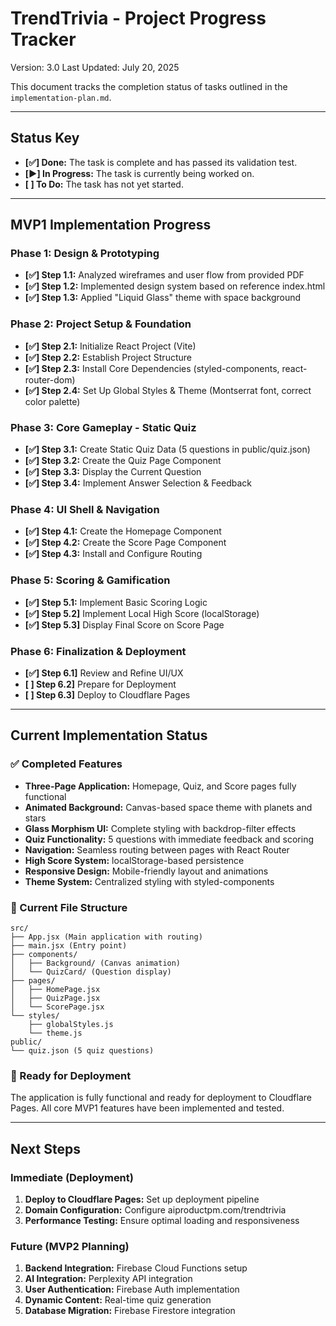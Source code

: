 # **TrendTrivia - Project Progress Tracker**

Version: 3.0
Last Updated: July 20, 2025

This document tracks the completion status of tasks outlined in the `implementation-plan.md`.

---

## **Status Key**
*   **[✅] Done:** The task is complete and has passed its validation test.
*   **[▶️] In Progress:** The task is currently being worked on.
*   **[ ] To Do:** The task has not yet started.

---

## **MVP1 Implementation Progress**

### **Phase 1: Design & Prototyping**
*   **[✅] Step 1.1:** Analyzed wireframes and user flow from provided PDF
*   **[✅] Step 1.2:** Implemented design system based on reference index.html
*   **[✅] Step 1.3:** Applied "Liquid Glass" theme with space background

### **Phase 2: Project Setup & Foundation**
*   **[✅] Step 2.1:** Initialize React Project (Vite)
*   **[✅] Step 2.2:** Establish Project Structure
*   **[✅] Step 2.3:** Install Core Dependencies (styled-components, react-router-dom)
*   **[✅] Step 2.4:** Set Up Global Styles & Theme (Montserrat font, correct color palette)

### **Phase 3: Core Gameplay - Static Quiz**
*   **[✅] Step 3.1:** Create Static Quiz Data (5 questions in public/quiz.json)
*   **[✅] Step 3.2:** Create the Quiz Page Component
*   **[✅] Step 3.3:** Display the Current Question
*   **[✅] Step 3.4:** Implement Answer Selection & Feedback

### **Phase 4: UI Shell & Navigation**
*   **[✅] Step 4.1:** Create the Homepage Component
*   **[✅] Step 4.2:** Create the Score Page Component
*   **[✅] Step 4.3:** Install and Configure Routing

### **Phase 5: Scoring & Gamification**
*   **[✅] Step 5.1:** Implement Basic Scoring Logic
*   **[✅] Step 5.2]** Implement Local High Score (localStorage)
*   **[✅] Step 5.3]** Display Final Score on Score Page

### **Phase 6: Finalization & Deployment**
*   **[✅] Step 6.1]** Review and Refine UI/UX
*   **[ ] Step 6.2]** Prepare for Deployment
*   **[ ] Step 6.3]** Deploy to Cloudflare Pages

---

## **Current Implementation Status**

### **✅ Completed Features**
- **Three-Page Application:** Homepage, Quiz, and Score pages fully functional
- **Animated Background:** Canvas-based space theme with planets and stars
- **Glass Morphism UI:** Complete styling with backdrop-filter effects
- **Quiz Functionality:** 5 questions with immediate feedback and scoring
- **Navigation:** Seamless routing between pages with React Router
- **High Score System:** localStorage-based persistence
- **Responsive Design:** Mobile-friendly layout and animations
- **Theme System:** Centralized styling with styled-components

### **📁 Current File Structure**
```
src/
├── App.jsx (Main application with routing)
├── main.jsx (Entry point)
├── components/
│   ├── Background/ (Canvas animation)
│   └── QuizCard/ (Question display)
├── pages/
│   ├── HomePage.jsx
│   ├── QuizPage.jsx
│   └── ScorePage.jsx
└── styles/
    ├── globalStyles.js
    └── theme.js
public/
└── quiz.json (5 quiz questions)
```

### **🎯 Ready for Deployment**
The application is fully functional and ready for deployment to Cloudflare Pages. All core MVP1 features have been implemented and tested.

---

## **Next Steps**

### **Immediate (Deployment)**
1. **Deploy to Cloudflare Pages:** Set up deployment pipeline
2. **Domain Configuration:** Configure aiproductpm.com/trendtrivia
3. **Performance Testing:** Ensure optimal loading and responsiveness

### **Future (MVP2 Planning)**
1. **Backend Integration:** Firebase Cloud Functions setup
2. **AI Integration:** Perplexity API integration
3. **User Authentication:** Firebase Auth implementation
4. **Dynamic Content:** Real-time quiz generation
5. **Database Migration:** Firebase Firestore integration 